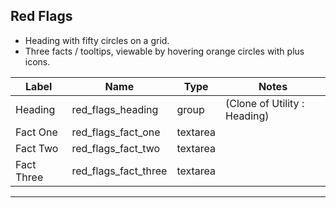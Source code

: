 ## Red Flags
- Heading with fifty circles on a grid.
- Three facts / tooltips, viewable by hovering orange circles with plus icons. 

<table class="ll-fields-table">
  <thead>
    <th>Label</th>
    <th>Name</th>
    <th>Type</th>
    <th>Notes</th>
  </thead>
  <tbody>
                    <tr>
                      <td>Heading</td>
                      <td>red_flags_heading</td>
                      <td>group</td>
                      <td> (Clone of Utility : Heading)</td>
                    </tr>
        <tr>
          <td>Fact One</td>
          <td>red_flags_fact_one</td>
          <td>textarea</td>
          <td></td>
        </tr>
        <tr>
          <td>Fact Two</td>
          <td>red_flags_fact_two</td>
          <td>textarea</td>
          <td></td>
        </tr>
        <tr>
          <td>Fact Three</td>
          <td>red_flags_fact_three</td>
          <td>textarea</td>
          <td></td>
        </tr>
  </tbody>
</table>

***
